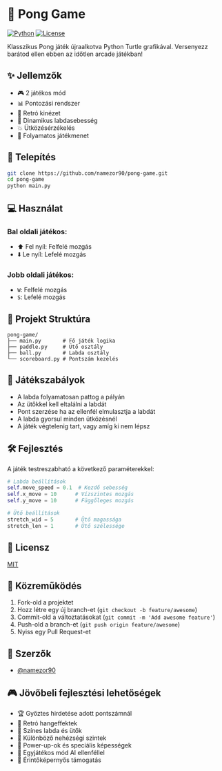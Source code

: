 # 🏓 Pong Game

[![Python](https://img.shields.io/badge/Python-3.8%2B-blue.svg)](https://www.python.org/downloads/)
[![License](https://img.shields.io/badge/License-MIT-green.svg)](LICENSE)

Klasszikus Pong játék újraalkotva Python Turtle grafikával. Versenyezz barátod ellen ebben az időtlen arcade játékban!

## ✨ Jellemzők

- 🎮 2 játékos mód
- 📊 Pontozási rendszer
- 🎨 Retró kinézet
- 🏃 Dinamikus labdasebesség
- 💥 Ütközésérzékelés
- 🔄 Folyamatos játékmenet

## 🚀 Telepítés

```bash
git clone https://github.com/namezor90/pong-game.git
cd pong-game
python main.py
```

## 💻 Használat

### Bal oldali játékos:
- ⬆️ Fel nyíl: Felfelé mozgás
- ⬇️ Le nyíl: Lefelé mozgás

### Jobb oldali játékos:
- `W`: Felfelé mozgás
- `S`: Lefelé mozgás

## 📁 Projekt Struktúra

```
pong-game/
├── main.py       # Fő játék logika
├── paddle.py     # Ütő osztály
├── ball.py       # Labda osztály
└── scoreboard.py # Pontszám kezelés
```

## 🎯 Játékszabályok

- A labda folyamatosan pattog a pályán
- Az ütőkkel kell eltalálni a labdát
- Pont szerzése ha az ellenfél elmulasztja a labdát
- A labda gyorsul minden ütközésnél
- A játék végtelenig tart, vagy amíg ki nem lépsz

## 🛠️ Fejlesztés

A játék testreszabható a következő paraméterekkel:
```python
# Labda beállítások
self.move_speed = 0.1  # Kezdő sebesség
self.x_move = 10      # Vízszintes mozgás
self.y_move = 10      # Függőleges mozgás

# Ütő beállítások
stretch_wid = 5       # Ütő magassága
stretch_len = 1       # Ütő szélessége
```

## 📝 Licensz

[MIT](LICENSE)

## 🤝 Közreműködés

1. Fork-old a projektet
2. Hozz létre egy új branch-et (`git checkout -b feature/awesome`)
3. Commit-old a változtatásokat (`git commit -m 'Add awesome feature'`)
4. Push-old a branch-et (`git push origin feature/awesome`)
5. Nyiss egy Pull Request-et

## 👥 Szerzők

- [@namezor90](https://github.com/namezor90)

## 🎮 Jövőbeli fejlesztési lehetőségek

- 🏆 Győztes hirdetése adott pontszámnál
- 🎵 Retró hangeffektek
- 🌈 Színes labda és ütők
- 🏁 Különböző nehézségi szintek
- 💫 Power-up-ok és speciális képességek
- 🤖 Egyjátékos mód AI ellenféllel
- 📱 Érintőképernyős támogatás
